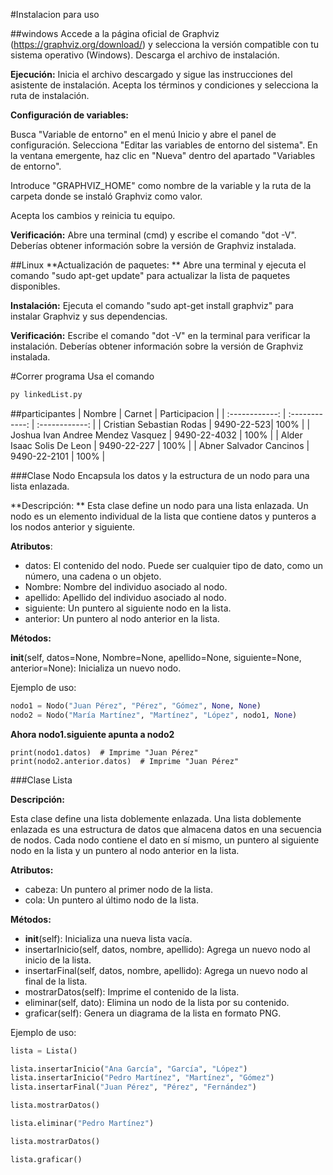 #Instalacion para uso

##windows
Accede a la página oficial de Graphviz (https://graphviz.org/download/) y selecciona la versión compatible con tu sistema operativo (Windows). Descarga el archivo de instalación.

**Ejecución:** 
Inicia el archivo descargado y sigue las instrucciones del asistente de instalación. Acepta los términos y condiciones y selecciona la ruta de instalación.

**Configuración de variables:**

Busca "Variable de entorno" en el menú Inicio y abre el panel de configuración.
Selecciona "Editar las variables de entorno del sistema".
En la ventana emergente, haz clic en "Nueva" dentro del apartado "Variables de entorno".

Introduce "GRAPHVIZ_HOME" como nombre de la variable y la ruta de la carpeta donde se instaló Graphviz como valor.

Acepta los cambios y reinicia tu equipo.

**Verificación:** 
Abre una terminal (cmd) y escribe el comando "dot -V". Deberías obtener información sobre la versión de Graphviz instalada.

##Linux
**Actualización de paquetes:
** 
Abre una terminal y ejecuta el comando "sudo apt-get update" para actualizar la lista de paquetes disponibles.

**Instalación:**
Ejecuta el comando "sudo apt-get install graphviz" para instalar Graphviz y sus dependencias.

**Verificación:**
Escribe el comando "dot -V" en la terminal para verificar la instalación. Deberías obtener información sobre la versión de Graphviz instalada.

#Correr programa
Usa el comando 
```cmd
py linkedList.py
```

##participantes
|  Nombre | Carnet | Participacion  |
| :------------: | :------------: | :------------: |
| Cristian Sebastian Rodas | 9490-22-523| 100%   |
| Joshua Ivan Andree Mendez Vasquez | 9490-22-4032 | 100%   |
| Alder Isaac Solis De Leon | 9490-22-227 |  100%  |
| Abner Salvador Cancinos | 9490-22-2101 |  100%  |


###Clase Nodo
Encapsula los datos y la estructura de un nodo para una lista enlazada.

**Descripción:
**
Esta clase define un nodo para una lista enlazada. Un nodo es un elemento individual de la lista que contiene datos y punteros a los nodos anterior y siguiente.

**Atributos**:

- datos: El contenido del nodo. Puede ser cualquier tipo de dato, como un número, una cadena o un objeto.
- Nombre: Nombre del individuo asociado al nodo.
- apellido: Apellido del individuo asociado al nodo.
- siguiente: Un puntero al siguiente nodo en la lista.
- anterior: Un puntero al nodo anterior en la lista.

**Métodos:**

__init__(self, datos=None, Nombre=None, apellido=None, siguiente=None, anterior=None): Inicializa un nuevo nodo.

Ejemplo de uso:

```Python
nodo1 = Nodo("Juan Pérez", "Pérez", "Gómez", None, None)
nodo2 = Nodo("María Martínez", "Martínez", "López", nodo1, None)
```
**Ahora nodo1.siguiente apunta a nodo2**

```
print(nodo1.datos)  # Imprime "Juan Pérez"
print(nodo2.anterior.datos)  # Imprime "Juan Pérez"
```

###Clase Lista

**Descripción:**

Esta clase define una lista doblemente enlazada. Una lista doblemente enlazada es una estructura de datos que almacena datos en una secuencia de nodos. Cada nodo contiene el dato en sí mismo, un puntero al siguiente nodo en la lista y un puntero al nodo anterior en la lista.

**Atributos:**

- cabeza: Un puntero al primer nodo de la lista.
- cola: Un puntero al último nodo de la lista.

**Métodos:**

- __init__(self): Inicializa una nueva lista vacía.
- insertarInicio(self, datos, nombre, apellido): Agrega un nuevo nodo al inicio de la lista.
- insertarFinal(self, datos, nombre, apellido): Agrega un nuevo nodo al final de la lista.
- mostrarDatos(self): Imprime el contenido de la lista.
- eliminar(self, dato): Elimina un nodo de la lista por su contenido.
- graficar(self): Genera un diagrama de la lista en formato PNG.

Ejemplo de uso:

```Python
lista = Lista()

lista.insertarInicio("Ana García", "García", "López")
lista.insertarInicio("Pedro Martínez", "Martínez", "Gómez")
lista.insertarFinal("Juan Pérez", "Pérez", "Fernández")

lista.mostrarDatos()

lista.eliminar("Pedro Martínez")

lista.mostrarDatos()

lista.graficar()
```
